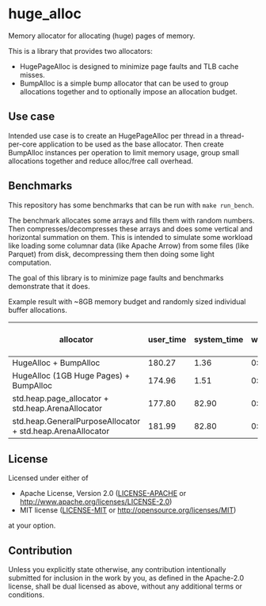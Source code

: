 # huge_alloc

Memory allocator for allocating (huge) pages of memory.

This is a library that provides two allocators:
- HugePageAlloc is designed to minimize page faults and TLB cache misses.
- BumpAlloc is a simple bump allocator that can be used to group allocations together and to optionally impose an allocation budget.

## Use case

Intended use case is to create an HugePageAlloc per thread in a thread-per-core application to be used as the base allocator.
Then create BumpAlloc instances per operation to limit memory usage, group small allocations together and reduce alloc/free call overhead.

## Benchmarks

This repository has some benchmarks that can be run with `make run_bench`.

The benchmark allocates some arrays and fills them with random numbers. Then compresses/decompresses these arrays and does some vertical and horizontal summation on them. This is intended to simulate some workload like loading some columnar data (like Apache Arrow) from some files (like Parquet) from disk, decompressing them then doing some light computation.

The goal of this library is to minimize page faults and benchmarks demonstrate that it does.

Example result with ~8GB memory budget and randomly sized individual buffer allocations.

| allocator | user_time | system_time | wall_time | page_faults | voluntary context switches | involuntary context switches |
| --------- | --------- | ----------- | --------- | ----------- | -------------------------- | ---------------------------- |
| HugeAlloc + BumpAlloc | 180.27 | 1.36 | 0:16.13 | 8233 | 372 | 10022 |
| HugeAlloc (1GB Huge Pages) + BumpAlloc | 174.96 | 1.51 | 0:16.38 | 3216 | 2818 | 27215 |
| std.heap.page_allocator + std.heap.ArenaAllocator | 177.80 | 82.90 | 0:22.65 | 403162 | 3002 | 11303 |
| std.heap.GeneralPurposeAllocator + std.heap.ArenaAllocator | 181.99 | 82.80 | 0:22.59 | 407992 | 97 | 22968 |

## License

Licensed under either of

 * Apache License, Version 2.0
   ([LICENSE-APACHE](LICENSE-APACHE) or http://www.apache.org/licenses/LICENSE-2.0)
 * MIT license
   ([LICENSE-MIT](LICENSE-MIT) or http://opensource.org/licenses/MIT)

at your option.

## Contribution

Unless you explicitly state otherwise, any contribution intentionally submitted
for inclusion in the work by you, as defined in the Apache-2.0 license, shall be
dual licensed as above, without any additional terms or conditions.

